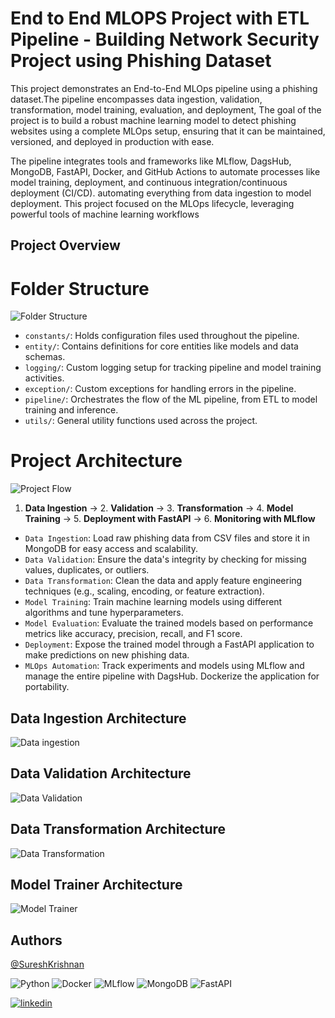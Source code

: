 # End to End MLOPS Project with ETL Pipeline - Building Network Security Project using Phishing Dataset


This project demonstrates an End-to-End MLOps pipeline using a phishing dataset.The pipeline encompasses data ingestion, validation, transformation, model training, evaluation, and deployment, The goal of the project is to build a robust machine learning model to detect phishing websites using a complete MLOps setup, ensuring that it can be maintained, versioned, and deployed in production with ease.

The pipeline integrates tools and frameworks like MLflow, DagsHub, MongoDB, FastAPI, Docker, and GitHub Actions to automate processes like model training, deployment, and continuous integration/continuous deployment (CI/CD). automating everything from data ingestion to model deployment. This project focused on the MLOps lifecycle, leveraging powerful tools of machine learning workflows

## Project Overview

# Folder Structure
![Folder Structure](https://github.com/SKrishna-7/end-end-mlops-project/blob/main/ProjectStructure/floder.png)

* `constants/`: Holds configuration files used throughout the pipeline.
* `entity/`: Contains definitions for core entities like models and data schemas.
* `logging/`: Custom logging setup for tracking pipeline and model training activities.
* `exception/`: Custom exceptions for handling errors in the pipeline.
* `pipeline/`: Orchestrates the flow of the ML pipeline, from ETL to model training and inference.
* `utils/`: General utility functions used across the project.






# Project Architecture

![Project Flow](https://github.com/SKrishna-7/end-end-mlops-project/blob/main/ProjectStructure/Projectflow.png)

1. **Data Ingestion** → 2. **Validation** → 3. **Transformation** → 4. **Model Training** → 5. **Deployment with FastAPI** → 6. **Monitoring with MLflow**


* `Data Ingestion`: Load raw phishing data from CSV files and store it in MongoDB for easy access and scalability.
* `Data Validation`: Ensure the data's integrity by checking for missing values, duplicates, or outliers.
* `Data Transformation`: Clean the data and apply feature engineering techniques (e.g., scaling, encoding, or feature extraction).
* `Model Training`: Train machine learning models using different algorithms and tune hyperparameters.
* `Model Evaluation`: Evaluate the trained models based on performance metrics like accuracy, precision, recall, and F1 score.
* `Deployment`: Expose the trained model through a FastAPI application to make predictions on new phishing data.
* `MLOps Automation`: Track experiments and models using MLflow and manage the entire pipeline with DagsHub. Dockerize the application for portability.

## Data Ingestion Architecture

![Data ingestion](https://github.com/SKrishna-7/end-end-mlops-project/blob/main/ProjectStructure/DataIngestion.png)

## Data Validation Architecture

![Data Validation](https://github.com/SKrishna-7/end-end-mlops-project/blob/main/ProjectStructure/DataValidation.png)


## Data Transformation Architecture

![Data Transformation](https://github.com/SKrishna-7/end-end-mlops-project/blob/main/ProjectStructure/Datatransformation.png)


## Model Trainer Architecture

![Model Trainer](https://github.com/SKrishna-7/end-end-mlops-project/blob/main/ProjectStructure/Modeltrainer.png)


## Authors

[@SureshKrishnan](https://github.com/SKrishna-7)

![Python](https://img.shields.io/badge/Python-3.10-blue)
![Docker](https://img.shields.io/badge/Docker-Containerization-blue)
![MLflow](https://img.shields.io/badge/MLflow-Experiment%20Tracking-blue)
![MongoDB](https://img.shields.io/badge/MongoDB-Database-green)
![FastAPI](https://img.shields.io/badge/FastAPI-API-green)


  
[![linkedin](https://img.shields.io/badge/linkedin-0A66C2?style=for-the-badge&logo=linkedin&logoColor=white)](https://www.linkedin.com/in/suresh-krishnan-s/)



